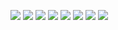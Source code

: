 

![](1694928295647.jpg)
![](1694928295532.jpg)
![](1694928295628.jpg)
![](1694928295609.jpg)
![](1694928295591.jpg)
![](1694928295572.jpg)
![](1694928295555.jpg)
![](1694928295663.jpg)



